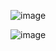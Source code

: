 ![image](https://github.com/user-attachments/assets/6eeb7bd6-0972-4b75-a853-990b71cf2544)

![image](https://github.com/user-attachments/assets/00071b4d-7830-4ec7-86bc-604c0ad83230)


